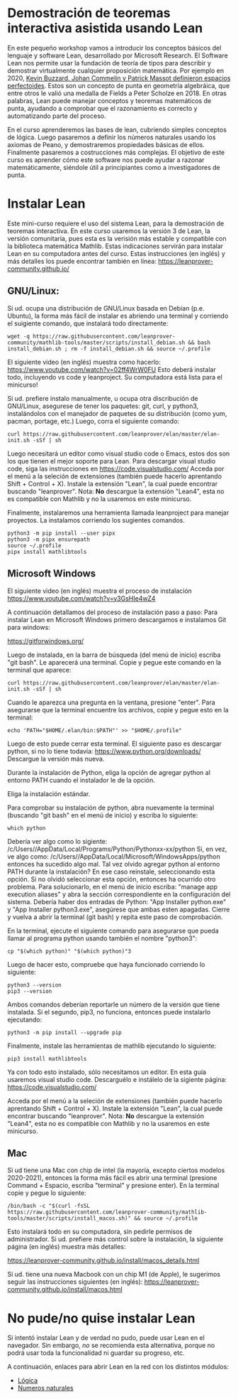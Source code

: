 # Demostración de teoremas interactiva asistida usando Lean

En este pequeño workshop vamos a introducir los conceptos básicos del lenguaje y software Lean, desarrollado por Microsoft Research.
El Software Lean nos permite usar la fundación de teoría de tipos para describir y demostrar virtualmente cualquier proposición matemática.
Por ejemplo en 2020, [Kevin Buzzard, Johan Commelin y Patrick Massot definieron espacios perfectoides](https://leanprover-community.github.io/lean-perfectoid-spaces/).
Estos son un concepto de punta en geometría algebráica, que entre otros le valió una medalla de Fields a Peter Scholze en 2018.
En otras palabras, Lean puede manejar conceptos y teoremas matemáticos de punta, ayudando a comprobar que el razonamiento es correcto y automatizando parte del proceso.

En el curso aprenderemos las bases de lean, cubriendo simples conceptos de lógica.
Luego pasaremos a definir los números naturales usando los axiomas de Peano, y demostraremos propiedades básicas de ellos.
Finalmente pasaremos a costrucciones más complejas.
El objetivo de este curso es aprender cómo este software nos puede ayudar a razonar matemáticamente, siéndole útil a principiantes como a investigadores de punta.

# Instalar Lean

Este mini-curso requiere el uso del sistema Lean, para la demostración de teoremas interactiva. 
En este curso usaremos la versión 3 de Lean, la versión comunitaria, pues esta es la verisión más estable y compatible con la biblioteca matemática Mathlib.
Estas indicaciones servirán para instalar Lean en su computadora antes del curso.
Estas instrucciones (en inglés) y más detalles los puede encontrar también en línea: <https://leanprover-community.github.io/>


## GNU/Linux:

Si ud. ocupa una distribución de GNU/Linux basada en Debian (p.e. Ubuntu), la forma más fácil de instalar es abriendo una terminal y corriendo el suigiente comando, que instalará todo directamente:

    wget -q https://raw.githubusercontent.com/leanprover-community/mathlib-tools/master/scripts/install_debian.sh && bash install_debian.sh ; rm -f install_debian.sh && source ~/.profile

El siguiente video (en inglés) muestra como hacerlo: <https://www.youtube.com/watch?v=02ff4WrW0FU>
Esto deberá instalar todo, incluyendo vs code y leanproject. Su computadora está lista para el minicurso!

Si ud. prefiere instalo manualmente, u ocupa otra discribución de GNU/Linux, asegurese de tener los paquetes: git, curl, y python3, instalándolos con el manejador de paquetes de su distribución (como yum, pacman, portage, etc.)
Luego, corra el siguiente comando:

    curl https://raw.githubusercontent.com/leanprover/elan/master/elan-init.sh -sSf | sh

Luego necesitará un editor como visual studio code o Emacs, estos dos son los que tienen el mejor soporte para Lean.
Para descargar visual studio code, siga las instrucciones en <https://code.visualstudio.com/>
Acceda por el menú a la seleción de extensiones (también puede hacerlo aprentando Shift + Control + X).
Instale la extensión "Lean", la cual puede encontrar buscando "leanprover". Nota: **No** descargue la extensión "Lean4", esta no es compatible con Mathlib y no la usaremos en este minicurso.

Finalmente, instalaremos una herramienta llamada leanproject para manejar proyectos. La instalamos corriendo los sugientes comandos.

    python3 -m pip install --user pipx
    python3 -m pipx ensurepath
    source ~/.profile
    pipx install mathlibtools



## Microsoft Windows

El siguiente video (en inglés) muestra el proceso de instalación <https://www.youtube.com/watch?v=y3GsHIe4wZ4>

A continuación detallamos del proceso de instalación paso a paso:
Para instalar Lean en Microsoft Windows primero descargamos e instalamos Git para windows:

<https://gitforwindows.org/>

Luego de instalada, en la barra de búsqueda (del menú de inicio) escriba "git bash". Le aparecerá una terminal. Copie y pegue este comando en la terminal que aparece:

    curl https://raw.githubusercontent.com/leanprover/elan/master/elan-init.sh -sSf | sh

Cuando le aparezca una pregunta en la ventana, presione "enter". Para asegurarse que la terminal encuentre los archivos, copie y pegue esto en la terminal:

    echo 'PATH="$HOME/.elan/bin:$PATH"' >> "$HOME/.profile"

Luego de esto puede cerrar esta terminal. El siguiente paso es descargar python, si no lo tiene todavía: <https://www.python.org/downloads/>
Descargue la versión más nueva.

Durante la instalación de Python, eliga la opción de agregar python al entorno PATH cuando el instalador le de la opción.

Eliga la instalación estándar.

Para comprobar su instalación de python, abra nuevamente la terminal (buscando "git bash" en el menú de inicio) y escriba lo siguiente:

    which python

Debería ver algo como lo sigiente: /c/Users/<user>/AppData/Local/Programs/Python/Pythonxx-xx/python
Si, en vez, ve algo como:  /c/Users/<user>/AppData/Local/Microsoft/WindowsApps/python entonces ha sucedido algo mal. Tal vez olvido agregar python al entorno PATH durante la instalación? En ese caso reinstale, seleccionando esta opción.
Si no olvidó seleccionar esta opción, entonces ha ocurrido otro problema. Para solucionarlo, en el menú de inicio escriba: "manage app execution aliases" y abra la sección correspondiente en la configuración del sistema. 
Debería haber dos entradas de Python: "App Installer python.exe" y "App Installer python3.exe", asegúrese que ambas esten apagadas. Cierre y vuelva a abrir la terminal (git bash) y repita este paso de comprobación.

En la terminal, ejecute el siguiente comando para asegurarse que pueda llamar al programa python usando también el nombre "python3":

    cp "$(which python)" "$(which python)"3

Luego de hacer esto, compruebe que haya funcionado corriendo lo siguiente:

    python3 --version
    pip3 --version

Ambos comandos deberían reportarle un número de la versión que tiene instalada. Si el segundo, pip3, no funciona, entonces puede instalarlo ejecutando:

    python3 -m pip install --upgrade pip

Finalmente, instale las herramientas de mathlib ejecutando lo siguiente:

    pip3 install mathlibtools

Ya con todo esto instalado, sólo necesitamos un editor. En esta guía usaremos visual studio code. Descarguélo e instálelo de la sigiente página: <https://code.visualstudio.com/> 

Acceda por el menú a la seleción de extensiones (también puede hacerlo aprentando Shift + Control + X).
Instale la extensión "Lean", la cual puede encontrar buscando "leanprover". Nota: **No** descargue la extensión "Lean4", esta no es compatible con Mathlib y no la usaremos en este minicurso.



## Mac

Si ud tiene una Mac con chip de intel (la mayoría, excepto ciertos modelos 2020-2021), entonces la forma más fácil es abrir una terminal (presione Command + Espacio, escriba "terminal" y presione enter). En la terminal copie y pegue lo siguiente:

    /bin/bash -c "$(curl -fsSL https://raw.githubusercontent.com/leanprover-community/mathlib-tools/master/scripts/install_macos.sh)" && source ~/.profile

Esto instalará todo en su computadora, sin pedirle permisos de administrador. Si ud. prefiere más control sobre la instalación, la siguiente página (en inglés) muestra más detalles:

<https://leanprover-community.github.io/install/macos_details.html>

Si ud. tiene una nueva Macbook con un chip M1 (de Apple), le sugerimos seguir las instrucciones siguientes (en inglés):  <https://leanprover-community.github.io/install/macos.html>

# No pude/no quise instalar Lean

Si intentó instalar Lean y de verdad no pudo, puede usar Lean en el navegador. Sin embargo, *no* se recomienda esta alternativa, porque no podrá usar toda la funcionalidad ni guardar su progreso, etc.

A continuación, enlaces para abrir Lean en la red con los distintos módulos:
 - [Lógica](https://leanprover-community.github.io/lean-web-editor/#url=https%3A%2F%2Fraw.githubusercontent.com%2Fgoens%2Fsmf-ues-2022%2Fmaster%2Fsrc%2Flogica.lean)
 - [Numeros naturales](https://leanprover-community.github.io/lean-web-editor/#url=https%3A%2F%2Fraw.githubusercontent.com%2Fgoens%2Fsmf-ues-2022%2Fmaster%2Fsrc%2Fnumeros_naturales.lean)

